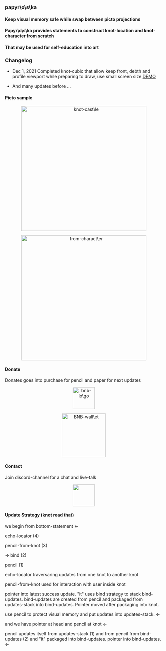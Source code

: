 ### papyr\o\s\ka

#### Keep visual memory safe while swap between picto projections

#### Papyr\o\s\ka provides statements to construct knot-location and knot-character from scratch
#### That may be used for self-education into art


### Changelog

* Dec 1, 2021 Completed knot-cubic that allow keep front, debth and profile viewport while preparing to draw, use small screen size [DEMO](https://dguard.github.io/vertical-bounce-handler-at-terra-knot-from-bottom-statement-from-locate-statement-picto-viewported/)

* And many updates before ...

#### Picto sample

<p align="center">
  <img src="https://dguard.github.io/papyroska-jan-8/core-lib/captures/from-knot-castle-sample.png" width="400" alt="knot-cast\le" />
</p>

<p align="center">
  <img src="https://dguard.github.io/papyroska-jan-8/core-lib/captures/from-character.png" width="400" alt="from-charact\er" />
</p>

#### Donate

Donates goes into purchase for pencil and paper for next updates

<p align="center">
  <img src="https://dguard.github.io/papyroska-jan-8/core-lib/captures/BNB-logo.png" width="70" alt="bnb-lo\go" />
</p>

<p align="center">
  <img src="https://dguard.github.io/papyroska-jan-8/core-lib/captures/BNB-wallet.png" width="140" alt="BNB-wall\et" />
</p>

#### Contact

Join discord-channel for a chat and live-talk

<p align="center">
  <a href="https://discord.gg/eYm69mP6"><img src="https://sparkcdnwus2.azureedge.net/sparkimageassets/XPDC2RH70K22MN-08afd558-a61c-4a63-9171-d3f199738e9f" width="70" /></a>
</p>



#### Update Strategy (knot read that)

we begin from bottom-statement <-

echo-locator (4)

pencil-from-knot (3)

-> bind (2)

pencil (1)

echo-locator traversaring updates from one knot to another knot

pencil-from-knot used for interaction with user inside knot

pointer into latest success update. "it" uses bind strategy to stack bind-updates. bind-updates are created from pencil and packaged from updates-stack into bind-updates. Pointer moved after packaging into knot.

use pencil to protect visual memory and put updates into updates-stack. <-

and we have pointer at head and pencil at knot <-

pencil updates itself from updates-stack (1) and from pencil from bind-updates (2) and "it" packaged into bind-updates. pointer into bind-updates. <-

